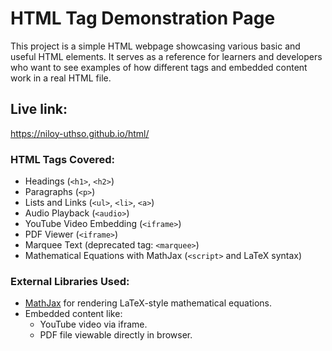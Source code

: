 # HTML Tag Demonstration Page

This project is a simple HTML webpage showcasing various basic and useful HTML elements. It serves as a reference for learners and developers who want to see examples of how different tags and embedded content work in a real HTML file.

## Live link:
https://niloy-uthso.github.io/html/

### HTML Tags Covered:
- Headings (`<h1>`, `<h2>`)
- Paragraphs (`<p>`)
- Lists and Links (`<ul>`, `<li>`, `<a>`)
- Audio Playback (`<audio>`)
- YouTube Video Embedding (`<iframe>`)
- PDF Viewer (`<iframe>`)
- Marquee Text (deprecated tag: `<marquee>`)
- Mathematical Equations with MathJax (`<script>` and LaTeX syntax)

###  External Libraries Used:
- [MathJax](https://www.mathjax.org/) for rendering LaTeX-style mathematical equations.
- Embedded content like:
  - YouTube video via iframe.
  - PDF file viewable directly in browser.
